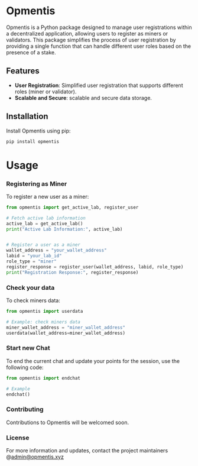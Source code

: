 # Opmentis

Opmentis is a Python package designed to manage user registrations within a decentralized application, allowing users to register as miners or validators. This package simplifies the process of user registration by providing a single function that can handle different user roles based on the presence of a stake.

## Features

- **User Registration**: Simplified user registration that supports different roles (miner or validator).
- **Scalable and Secure**: scalable and secure data storage.

## Installation

Install Opmentis using pip:

```bash
pip install opmentis
```

# Usage

### Registering as Miner
To register a new user as a miner:



```python
from opmentis import get_active_lab, register_user

# Fetch active lab information
active_lab = get_active_lab()
print("Active Lab Information:", active_lab)


# Register a user as a miner
wallet_address = "your_wallet_address"
labid = "your_lab_id"
role_type = "miner"
register_response = register_user(wallet_address, labid, role_type)
print("Registration Response:", register_response)

```


### Check your data
To check miners data:

```python
from opmentis import userdata

# Example: check miners data
miner_wallet_address = "miner_wallet_address"
userdata(wallet_address=miner_wallet_address)

```
### Start new Chat
To end the current chat and update your points for the session, use the following code:

```python
from opmentis import endchat

# Example
endchat()

```

### Contributing
Contributions to Opmentis will be welcomed soon. 

### License


For more information and updates, contact the project maintainers @admin@opmentis.xyz 

